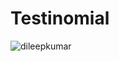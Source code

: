 # Testinomial
![dileepkumar](https://user-images.githubusercontent.com/66116100/153438791-aa80890d-793f-4945-9890-3ccee41bb740.jpg)
